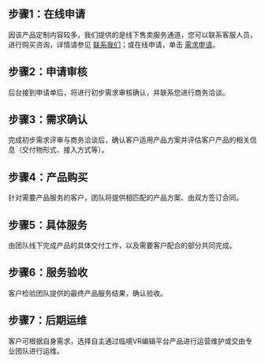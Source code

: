 ## 步骤1：在线申请
因该产品定制内容较多，我们提供的是线下售卖服务通道，您可以联系客服人员，进行购买咨询，详情请参见 [联系我们](https://cloud.tencent.com/document/product/1559/70591)；或在线申请，单击 [需求申请](https://cloud.tencent.com/apply/p/m233k74eoc)。

## 步骤2：申请审核
后台接到申请单后，将进行初步需求审核确认，并联系您进行商务洽谈。

## 步骤3：需求确认
完成初步需求评审与商务洽谈后，确认客户适用产品方案并评估客户产品的相关信息（交付物形式、接入方式等）。

## 步骤4：产品购买
针对需要产品服务的客户，团队将提供相匹配的产品方案、由双方签订合同。

## 步骤5：具体服务
由团队线下完成产品的具体交付工作，以及需要客户配合的部分共同完成。

## 步骤6：服务验收
客户检验团队提供的最终产品服务结果，确认验收。

## 步骤7：后期运维
客户可根据自身需求，选择自主通过临境VR编辑平台产品进行运营维护或交由专业团队进行运维。
